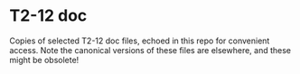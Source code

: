 # T2-12 doc 
Copies of selected T2-12 doc files, echoed in this repo for convenient
access.  Note the canonical versions of these files are elsewhere, and
these might be obsolete!

